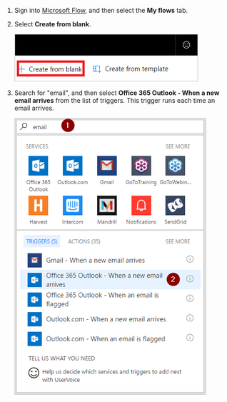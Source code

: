 1. Sign into [Microsoft Flow](https://flow.microsoft.com), and then select the **My flows** tab.

1. Select **Create from blank**.

    ![blank flow](../includes/media/email-triggers/email-triggers-create-blank.png)

1. Search for "email", and then select **Office 365 Outlook - When a new email arrives** from the list of triggers. This trigger runs each time an email arrives.

    ![search for email](../includes/media/email-triggers/email-triggers-1.png)